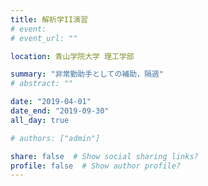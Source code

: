 ```yaml
---
title: 解析学II演習
# event: 
# event_url: ""

location: 青山学院大学 理工学部

summary: "非常勤助手としての補助，隔週"
# abstract: ""

date: "2019-04-01"
date_end: "2019-09-30"
all_day: true

# authors: ["admin"]

share: false  # Show social sharing links?
profile: false  # Show author profile?
---
```

